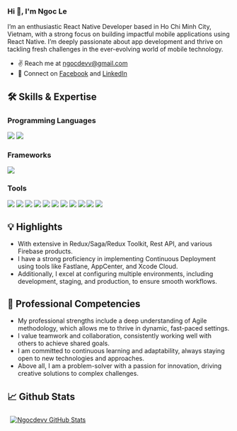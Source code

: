 ### Hi 👋, I'm Ngoc Le

I’m an enthusiastic React Native Developer based in Ho Chi Minh City, Vietnam, with a strong focus on building impactful mobile applications using React Native. I’m deeply passionate about app development and thrive on tackling fresh challenges in the ever-evolving world of mobile technology.
- ✌️ Reach me at [ngocdevv@gmail.com](mailto:ngocdevv@gmail.com)
- 💌 Connect on [Facebook](https://www.facebook.com/ngocdevv) and [LinkedIn](https://www.linkedin.com/in/ngocdevv/)

## 🛠️ Skills & Expertise
### Programming Languages
![](https://img.shields.io/badge/Javascript-informational?style=flat&logo=javascript&logoColor=000000&color=ffdf00)
![](https://img.shields.io/badge/Typescript-informational?style=flat&logo=typescript&logoColor=white&color=2e79c7)

### Frameworks
![](https://img.shields.io/badge/React_Native-informational?style=flat&logo=react&logoColor=25d9fd&color=262626)

### Tools
![](https://img.shields.io/badge/VSCode-informational?style=flat&logo=visualstudiocode&logoColor=white&color=0076c6)
![](https://img.shields.io/badge/Android_Studio-informational?style=flat&logo=androidstudio&logoColor=3ddc84&color=132e3d)
![](https://img.shields.io/badge/Xcode-informational?style=flat&logo=xcode&logoColor=white&color=176ee3)
![](https://img.shields.io/badge/Github-informational?style=flat&logo=github&logoColor=white&color=171515)
![](https://img.shields.io/badge/Bitbucket-informational?style=flat&logo=bitbucket&logoColor=white&color=156de7)
![](https://img.shields.io/badge/Git-informational?style=flat&logo=git&logoColor=white&color=f0502f)
![](https://img.shields.io/badge/Jira-informational?style=flat&logo=jira&logoColor=white&color=156de7)
![](https://img.shields.io/badge/Photoshop-informational?style=flat&logo=adobephotoshop&logoColor=011e36&color=31a8ff)
![](https://img.shields.io/badge/Illustrator-informational?style=flat&logo=adobeillustrator&logoColor=300000&color=ff9b00)
![](https://img.shields.io/badge/Figma-informational?style=flat&logo=figma&logoColor=white&color=2f3139)
![](https://img.shields.io/badge/Gitlab-informational?style=flat&logo=gitlab&logoColor=white&color=2f3139)

## 💡 Highlights
- With extensive in Redux/Saga/Redux Toolkit, Rest API, and various Firebase products.
- I have a strong proficiency in implementing Continuous Deployment using tools like Fastlane, AppCenter, and Xcode Cloud.
- Additionally, I excel at configuring multiple environments, including development, staging, and production, to ensure smooth workflows.

## 🌟 Professional Competencies
- My professional strengths include a deep understanding of Agile methodology, which allows me to thrive in dynamic, fast-paced settings. 
- I value teamwork and collaboration, consistently working well with others to achieve shared goals.
- I am committed to continuous learning and adaptability, always staying open to new technologies and approaches.
- Above all, I am a problem-solver with a passion for innovation, driving creative solutions to complex challenges.

## 📈 Github Stats
<a href="https://github.com/s3079">
  <img align="center" style="margin:0.4rem" src="https://github-readme-stats.vercel.app/api?username=ngocdevv&show_icons=true&theme=dracula" alt="Ngocdevv GitHub Stats" />
</a>

<!--END_SECTION:waka-->
